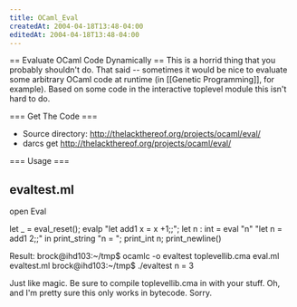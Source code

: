 ```yaml
---
title: OCaml_Eval
createdAt: 2004-04-18T13:48-04:00
editedAt: 2004-04-18T13:48-04:00
---
```


== Evaluate OCaml Code Dynamically ==
This is a horrid thing that you probably shouldn't do. That said -- sometimes it would be nice to evaluate some arbitrary OCaml code at runtime (in [[Genetic Programming]], for example). Based on some code in the interactive toplevel module this isn't hard to do.

=== Get The Code ===
* Source directory: http://thelackthereof.org/projects/ocaml/eval/
* <nowiki>darcs get http://thelackthereof.org/projects/ocaml/eval/</nowiki>

=== Usage ===

  evaltest.ml
  -----------
  open Eval

  let _ =
    eval_reset();
    evalp "let add1 x = x +1;;";
    let n : int = eval "n" "let n = add1 2;;" in
    print_string "n = ";
    print_int n;
    print_newline()

  Result:
  brock@ihd103:~/tmp$ ocamlc -o evaltest toplevellib.cma eval.ml evaltest.ml 
  brock@ihd103:~/tmp$ ./evaltest 
  n = 3

Just like magic. Be sure to compile toplevellib.cma in with your stuff. Oh, and I'm pretty sure this only works in bytecode. Sorry.

